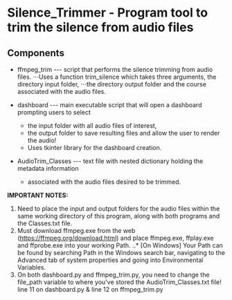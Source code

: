 # Silence_Trimmer - Program tool to trim the silence from audio files
## Components

- ffmpeg_trim --- script that performs the silence trimming from audio files.
⋅⋅⋅Uses a function trim_silence which takes three arguments, the directory input folder, 
⋅⋅⋅the directory output folder and the course associated with the audio files.

- dashboard --- main executable script that will open a dashboard prompting users to select 
  - the input folder with all audio files of interest,
  - the output folder to save resulting files and allow the user to render the audio!
  - Uses tkinter library for the dashboard creation.

- AudioTrim_Classes --- text file with nested dictionary holding the metadata information 
  - associated with the audio files desired to be trimmed.


**IMPORTANT NOTES:**
1. Need to place the input and output folders for the audio files within the same working 
   directory of this program, along with both programs and the Classes.txt file.
2. Must download ffmpeg.exe from the web (https://ffmpeg.org/download.html) and 
   place ffmpeg.exe, ffplay.exe and ffprobe.exe into your working Path.
..* [On Windows] Your Path can be found by searching Path in the Windows search bar, 
       navigating to the Advanced tab of system properties and going into Environmental Variables.
3. On both dashboard.py and ffmpeg_trim.py, you need to change the file_path variable to 
   where you've stored the AudioTrim_Classes.txt file! 
   line 11 on dashboard.py & line 12 on ffmpeg_trim.py
